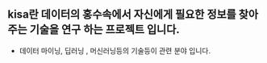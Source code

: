 ## kisa란 데이터의 홍수속에서 자신에게 필요한 정보를 찾아주는 기술을 연구 하는 프로젝트 입니다.


 - 데이터 마이닝, 딥러닝 , 머신러닝등의 기술등이 관련 분야 입니다.
    
